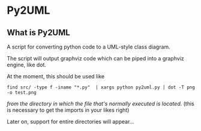 # Py2UML #
## What is Py2UML ##
A script for converting python code to a UML-style class diagram. 

The script will output graphviz code which can be piped into a graphviz
engine, like dot. 

At the moment, this should be used like 

    find src/ -type f -iname "*.py"  | xargs python py2uml.py | dot -T png -o test.png

*from the directory in which the file that's normally executed is located.*
(this is necessary to get the imports in your likes right)

Later on, support for entire directories will appear...

